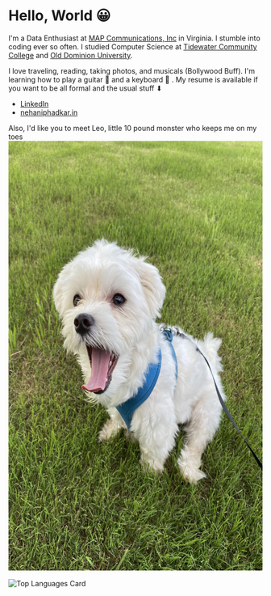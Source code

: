 # Hello, World 😀

I'm a Data Enthusiast at [MAP Communications, Inc](https://www.mapcommunications.com) in Virginia. I stumble into coding ever so often. I studied Computer Science at [Tidewater Community College](https://www.tcc.edu) and [Old Dominion University](https://www.odu.edu/compsci).

I love traveling, reading, taking photos, and musicals (Bollywood Buff). I'm learning how to play a guitar 🎸 and a keyboard 🎹 . My resume is available if you want to be all formal and the usual stuff ⬇

- [LinkedIn](https://www.linkedin.com/in/niphad/)
- [nehaniphadkar.in](https://www.nehaniphadkar.in)

Also, I'd like you to meet Leo, little 10 pound monster who keeps me on my toes <img src="./leo.jpg" width="700" height="850">

![Top Languages Card](https://github-readme-stats.vercel.app/api/top-langs/?username=niphadkarneha)
